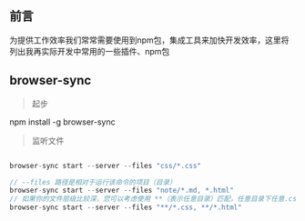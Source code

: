 ## **前言**

为提供工作效率我们常常需要使用到npm包，集成工具来加快开发效率，这里将列出我再实际开发中常用的一些插件、npm包

<div><!--more--></div>

## browser-sync

> 起步

npm install -g browser-sync

> 监听文件

```javascript

browser-sync start --server --files "css/*.css"

// --files 路径是相对于运行该命令的项目（目录） 
browser-sync start --server --files "note/*.md, *.html"
// 如果你的文件层级比较深，您可以考虑使用 **（表示任意目录）匹配，任意目录下任意.css 或 .html文件。 
browser-sync start --server --files "**/*.css, **/*.html"

```


